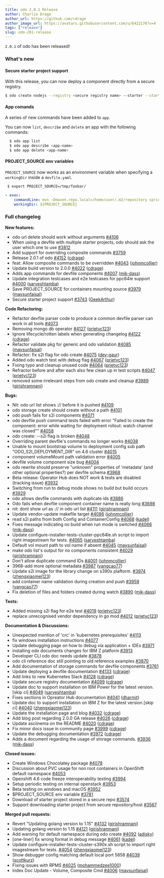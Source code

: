 ```yaml
---
title: odo 2.0.1 Release
author: Charlie Drage
author_url: https://github.com/cdrage
author_image_url: https://avatars.githubusercontent.com/u/6422176?v=4
tags: ["release"]
slug: odo-201-release
---
```


`2.0.1` of odo has been released!

<!--truncate-->

### What's new


#### Secure starter project support

With this release, you can now deploy a component directly from a secure registry.

```sh
$ odo create nodejs --registry <secure registry name> --starter --starter-token <starter project token>
```

#### App comands

A series of new commands have been added to `app`.

You can now `list`, `describe` and `delete` an app with the following commands:

```sh
  $ odo app list
  $ odo app describe <app-name>
  $ odo app delete <app-name>
```

#### PROJECT_SOURCE env variables

`PROJECT_SOURCE` now works as an environment variable when specifying a `workingDir` inside a `devfile.yaml`.

```sh
 $ export PROJECT_SOURCE=/tmp/foobar/
```

```yaml
- exec:
    commandLine: mvn -Dmaven.repo.local=/home/user/.m2/repository spring-boot:run
    workingDir: ${PROJECT_SOURCE}
```

### Full changelog

**New features:**

- odo url delete should work without arguments [\#4106](https://github.com/redhat-developer/odo/issues/4106)
- When using a devfile with multiple starter projects, odo should ask the user which one to use [\#3812](https://github.com/redhat-developer/odo/issues/3812)
- Add support for overriding composite commands [\#3759](https://github.com/redhat-developer/odo/issues/3759)
- Release 2.0.1 of odo [\#4152](https://github.com/redhat-developer/odo/pull/4152) ([cdrage](https://github.com/cdrage))
- feat: Allow composite commands to be overridden [\#4043](https://github.com/redhat-developer/odo/pull/4043) ([johnmcollier](https://github.com/johnmcollier))
- Update build version to 2.0.0 [\#4022](https://github.com/redhat-developer/odo/pull/4022) ([cdrage](https://github.com/cdrage))
- Adds app commands for devfile components [\#4007](https://github.com/redhat-developer/odo/pull/4007) ([mik-dass](https://github.com/mik-dass))
- Update integration testcases and e2e testcases for ppc64le support [\#4000](https://github.com/redhat-developer/odo/pull/4000) ([sarveshtamba](https://github.com/sarveshtamba))
- Save PROJECT\_SOURCE for containers mounting source [\#3979](https://github.com/redhat-developer/odo/pull/3979) ([maysunfaisal](https://github.com/maysunfaisal))
- Secure starter project support [\#3743](https://github.com/redhat-developer/odo/pull/3743) ([GeekArthur](https://github.com/GeekArthur))

**Code Refactoring:**

- Refactor devfile parser code to produce a common devfile parser can work in all tools [\#4073](https://github.com/redhat-developer/odo/issues/4073)
- Removing mongo db operator [\#4127](https://github.com/redhat-developer/odo/pull/4127) ([prietyc123](https://github.com/prietyc123))
- Ignore lifecycle/rotten labels when generating changelog [\#4122](https://github.com/redhat-developer/odo/pull/4122) ([cdrage](https://github.com/cdrage))
- Refactor validate pkg for generic and odo validation [\#4085](https://github.com/redhat-developer/odo/pull/4085) ([maysunfaisal](https://github.com/maysunfaisal))
- Refactor: fix s2i flag for odo create [\#4075](https://github.com/redhat-developer/odo/pull/4075) ([dev-gaur](https://github.com/dev-gaur))
- Added odo watch test with debug flag [\#4067](https://github.com/redhat-developer/odo/pull/4067) ([prietyc123](https://github.com/prietyc123))
- Fixing typo and cleanup unused code [\#4064](https://github.com/redhat-developer/odo/pull/4064) ([prietyc123](https://github.com/prietyc123))
- Refractor before and after each also few clean up in test scripts [\#4047](https://github.com/redhat-developer/odo/pull/4047) ([prietyc123](https://github.com/prietyc123))
- removed some irrelevant steps from odo create and cleanup [\#3989](https://github.com/redhat-developer/odo/pull/3989) ([girishramnani](https://github.com/girishramnani))

**Bugs:**

- Nit: odo url list shows :// before it is pushed [\#4109](https://github.com/redhat-developer/odo/issues/4109)
- odo storage create should create without a path [\#4101](https://github.com/redhat-developer/odo/issues/4101)
- odo push fails for s2i components [\#4071](https://github.com/redhat-developer/odo/issues/4071)
- odo devfile push command tests failed with error "Failed to create the component: error while waiting for deployment rollout: watch channel was closed"" [\#4058](https://github.com/redhat-developer/odo/issues/4058)
- odo create: --s2i flag is broken [\#4048](https://github.com/redhat-developer/odo/issues/4048)
- Overriding parent devfile's commands no longer works [\#4038](https://github.com/redhat-developer/odo/issues/4038)
- Unable to mount bootstrap volume to deployment config sub path "ODO\_S2I\_DEPLOYMENT\_DIR" on 4.6 cluster [\#4015](https://github.com/redhat-developer/odo/issues/4015)
- component volumeMount path validation error [\#4005](https://github.com/redhat-developer/odo/issues/4005)
- devfile volume component size bug [\#4004](https://github.com/redhat-developer/odo/issues/4004)
- odo rewrite should preserve "unknown" properties of 'metadata' \(and other optional properties?\) per devfile schema  [\#3968](https://github.com/redhat-developer/odo/issues/3968)
- Beta release: Operator Hub does NOT work & tests are disabled \(tracking issue\)  [\#3932](https://github.com/redhat-developer/odo/issues/3932)
- Switching from run to debug mode shows no build but build occurs [\#3929](https://github.com/redhat-developer/odo/issues/3929)
- odo allows devfile commands with duplicate ids [\#3886](https://github.com/redhat-developer/odo/issues/3886)
- Odo fails when devfile component container name is really long [\#3698](https://github.com/redhat-developer/odo/issues/3698)
- nit: dont show url as :// in odo url list [\#4111](https://github.com/redhat-developer/odo/pull/4111) ([girishramnani](https://github.com/girishramnani))
- Update vendor-update makefile target [\#4086](https://github.com/redhat-developer/odo/pull/4086) ([johnmcollier](https://github.com/johnmcollier))
- read s2i paths from both Config and ContainerConfig [\#4068](https://github.com/redhat-developer/odo/pull/4068) ([kadel](https://github.com/kadel))
- Fixes message indicating no build when run mode is switched [\#4066](https://github.com/redhat-developer/odo/pull/4066) ([mik-dass](https://github.com/mik-dass))
- Update configure-installer-tests-cluster-ppc64le.sh script to import right imagestream for tests. [\#4065](https://github.com/redhat-developer/odo/pull/4065) ([sarveshtamba](https://github.com/sarveshtamba))
- Default vol mount path to vol name if absent [\#4045](https://github.com/redhat-developer/odo/pull/4045) ([maysunfaisal](https://github.com/maysunfaisal))
- make odo list's output for no components consistent [\#4029](https://github.com/redhat-developer/odo/pull/4029) ([girishramnani](https://github.com/girishramnani))
- Don't allow duplicate command IDs [\#4001](https://github.com/redhat-developer/odo/pull/4001) ([johnmcollier](https://github.com/johnmcollier))
- 3968-add more optional metadata [\#3987](https://github.com/redhat-developer/odo/pull/3987) ([yangcao77](https://github.com/yangcao77))
- Update s2i image for the library change on s390x plaftorm. [\#3974](https://github.com/redhat-developer/odo/pull/3974) ([zhengxiaomei123](https://github.com/zhengxiaomei123))
- add container name validation during creation and push [\#3959](https://github.com/redhat-developer/odo/pull/3959) ([yangcao77](https://github.com/yangcao77))
- Fix deletion of files and folders created during watch [\#3890](https://github.com/redhat-developer/odo/pull/3890) ([mik-dass](https://github.com/mik-dass))

**Tests:**

- Added missing s2i flag for e2e test [\#4019](https://github.com/redhat-developer/odo/pull/4019) ([prietyc123](https://github.com/prietyc123))
- replace unrecognised vendor dependency in go mod [\#4012](https://github.com/redhat-developer/odo/pull/4012) ([prietyc123](https://github.com/prietyc123))

**Documentation & Discussions:**

- Unexpected mention of 'crc' in 'kubernetes prerequisites' [\#4113](https://github.com/redhat-developer/odo/issues/4113)
- fix windows installation instructions [\#4077](https://github.com/redhat-developer/odo/issues/4077)
- Update debugging page on how to debug via application + IDEs [\#3971](https://github.com/redhat-developer/odo/issues/3971)
- installing odo documents changes for IBM  Z platform  [\#3913](https://github.com/redhat-developer/odo/issues/3913)
- Developer CLI odo doc needs update [\#3878](https://github.com/redhat-developer/odo/issues/3878)
- odo cli reference doc still pointing to old reference examples [\#3870](https://github.com/redhat-developer/odo/issues/3870)
- Add documentation of storage commands for devfile components [\#3761](https://github.com/redhat-developer/odo/issues/3761)
- Update deploying a devfile documentation [\#4133](https://github.com/redhat-developer/odo/pull/4133) ([cdrage](https://github.com/cdrage))
- Add links to new Kubernetes Slack [\#4128](https://github.com/redhat-developer/odo/pull/4128) ([cdrage](https://github.com/cdrage))
- Update secure registry documentation [\#4099](https://github.com/redhat-developer/odo/pull/4099) ([cdrage](https://github.com/cdrage))
- Update doc to support installation on IBM Power for the latest version.\[skip ci\] [\#4049](https://github.com/redhat-developer/odo/pull/4049) ([sarveshtamba](https://github.com/sarveshtamba))
- Fixes sections in Opreator Hub documentation [\#4041](https://github.com/redhat-developer/odo/pull/4041) ([dharmit](https://github.com/dharmit))
- Update doc to support installation on IBM Z for the latest version.\[skip ci\] [\#4040](https://github.com/redhat-developer/odo/pull/4040) ([zhengxiaomei123](https://github.com/zhengxiaomei123))
- Update the installation page and blog [\#4032](https://github.com/redhat-developer/odo/pull/4032) ([cdrage](https://github.com/cdrage))
- Add blog post regarding 2.0.0 GA release [\#4026](https://github.com/redhat-developer/odo/pull/4026) ([cdrage](https://github.com/cdrage))
- Update asciinema on the README [\#4020](https://github.com/redhat-developer/odo/pull/4020) ([cdrage](https://github.com/cdrage))
- Fix minor docs issue in community page [\#3999](https://github.com/redhat-developer/odo/pull/3999) ([cdrage](https://github.com/cdrage))
- Update the debugging documentation [\#3972](https://github.com/redhat-developer/odo/pull/3972) ([cdrage](https://github.com/cdrage))
- Adds a document regarding the usage of storage commands. [\#3936](https://github.com/redhat-developer/odo/pull/3936) ([mik-dass](https://github.com/mik-dass))

**Closed issues:**

- Create Windows Chocolatey package [\#4078](https://github.com/redhat-developer/odo/issues/4078)
- Discussion about PVC usage for non root containers in OpenShift default namespace [\#4053](https://github.com/redhat-developer/odo/issues/4053)
- Openshift 4.6 code freeze interoperability testing [\#3994](https://github.com/redhat-developer/odo/issues/3994)
- Setup periodic testing on internal openstack [\#3953](https://github.com/redhat-developer/odo/issues/3953)
- Beta testing on windows and macOS [\#3952](https://github.com/redhat-developer/odo/issues/3952)
- $PROJECT\_SOURCE env variable [\#3781](https://github.com/redhat-developer/odo/issues/3781)
- Download of starter project stored in a secure repo [\#3574](https://github.com/redhat-developer/odo/issues/3574)
- Support downloading starter project from secure repository/host [\#3567](https://github.com/redhat-developer/odo/issues/3567)

**Merged pull requests:**

- Revert "Updating golang version to 1.15" [\#4132](https://github.com/redhat-developer/odo/pull/4132) ([girishramnani](https://github.com/girishramnani))
- Updating golang version to 1.15 [\#4121](https://github.com/redhat-developer/odo/pull/4121) ([girishramnani](https://github.com/girishramnani))
- Add warning for default namespace during odo create [\#4092](https://github.com/redhat-developer/odo/pull/4092) ([adisky](https://github.com/adisky))
- \[one-liner\] fix wrong format in debug message [\#4061](https://github.com/redhat-developer/odo/pull/4061) ([kadel](https://github.com/kadel))
- Update configure-installer-tests-cluster-s390x.sh script to import right imagestream for tests. [\#4054](https://github.com/redhat-developer/odo/pull/4054) ([zhengxiaomei123](https://github.com/zhengxiaomei123))
- Show debugger config matching default local port 5858 [\#4039](https://github.com/redhat-developer/odo/pull/4039) ([scottkurz](https://github.com/scottkurz))
- Fixing issues with RPMS [\#4025](https://github.com/redhat-developer/odo/pull/4025) ([mohammedzee1000](https://github.com/mohammedzee1000))
- Index Doc Update - Volume, Composite Cmd [\#4006](https://github.com/redhat-developer/odo/pull/4006) ([maysunfaisal](https://github.com/maysunfaisal))
